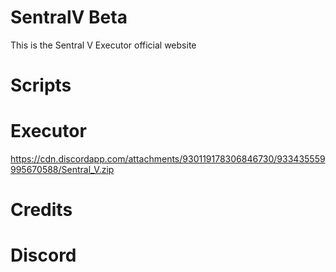 
#  SentralV Beta
This is the Sentral V Executor official website
                              
# Scripts                             

# Executor
https://cdn.discordapp.com/attachments/930119178306846730/933435559995670588/Sentral_V.zip



# Credits

# Discord



